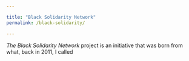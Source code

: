 ```yaml
---

title: "Black Solidarity Network"
permalink: /black-solidarity/

---
```




*The Black Solidarity Network* project is an initiative that was born from what, back in 2011, I called
  